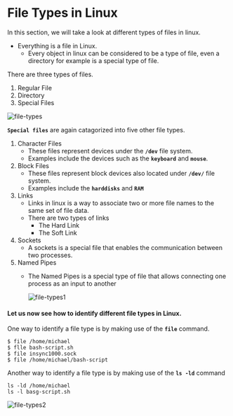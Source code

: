 # File Types in Linux


In this section, we will take a look at different types of files in linux.
- Everything is a file in Linux. 
  - Every object in linux can be considered to be a type of file, even a directory for example is a special type of file.

There are three types of files.
1. Regular File
1. Directory
1. Special Files

![file-types](../../images/file-types.PNG)

**`Special files`** are again catagorized into five other file types.
1. Character Files
   - These files represent devices under the **`/dev`** file system.
   - Examples include the devices such as the **`keyboard`** and **`mouse`**.
1. Block Files
   - These files represent block devices also located under **`/dev/`** file system.
   - Examples include the **`harddisks`** and **`RAM`**
1. Links
   - Links in linux is a way to associate two or more file names to the same set of file data.
   - There are two types of links
     - The Hard Link 
     - The Soft Link
1. Sockets
   - A sockets is a special file that enables the communication between two processes.
1. Named Pipes
   - The Named Pipes is a special type of file that allows connecting one process as an input to another  
   
     ![file-types1](../../images/file-types1.PNG)
     
#### Let us now see how to identify different file types in Linux.
 
One way to identify a file type is by making use of the **`file`** command. 
```
$ file /home/michael
$ flle bash-script.sh
$ file insync1000.sock
$ file /home/michael/bash-script
```

Another way to identify a file type is by making use of the **`ls -ld`** command
```
ls -ld /home/michael
ls -l basg-script.sh
```
   ![file-types2](../../images/file-types2.PNG)

